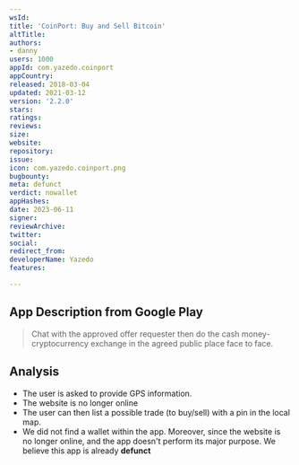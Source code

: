 ```yaml
---
wsId: 
title: 'CoinPort: Buy and Sell Bitcoin'
altTitle: 
authors:
- danny
users: 1000
appId: com.yazedo.coinport
appCountry: 
released: 2018-03-04
updated: 2021-03-12
version: '2.2.0'
stars: 
ratings: 
reviews: 
size: 
website: 
repository: 
issue: 
icon: com.yazedo.coinport.png
bugbounty: 
meta: defunct
verdict: nowallet
appHashes: 
date: 2023-06-11
signer: 
reviewArchive: 
twitter: 
social: 
redirect_from: 
developerName: Yazedo
features: 

---
```


## App Description from Google Play 

> Chat with the approved offer requester then do the cash money-cryptocurrency exchange in the agreed public place face to face.

## Analysis 

- The user is asked to provide GPS information. 
- The website is no longer online 
- The user can then list a possible trade (to buy/sell) with a pin in the local map. 
- We did not find a wallet within the app. Moreover, since the website is no longer online, and the app doesn't perform its major purpose. We believe this app is already **defunct**



